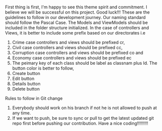 First thing is first, I'm happy to see this theme spirit and commitment. I believe we will be successful on this project. Good luck!!!
These are the guidelines to follow in our development journey.
Our naming standard should follow the Pascal Case.
The Models and ViewModels should be included in the folder structure initialized.
In the case of controllers and Views, it is better to include some prefix based on our directorates i.e 
1. Crime case controllers and views should be prefixed cr,
2. Civil case controllers and views should be prefixed cc,
3. Corruption case controllers and views should be prefixed co and
4. Economy case controllers and views should be prefixed ec
5. The peimary key of each class should be label as classnam plus Id. 
The button color is better to follow,
1.  Create button <btn-success>
2. Edit button <btn-warnning>
3. Details button <btn-info>
4. Delete button <btn-danger>

Rules to follow in Git change
1. Everybody should work on his branch if not he is not allowed to push at any time.
2. If we want to push, be sure to sync or pull to get the latest updated git repo first before pushing our contribution.
Have a nice coding!!!!!!!!!


